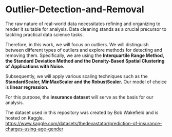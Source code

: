 # Outlier-Detection-and-Removal

The raw nature of real-world data necessitates refining and organizing to render it suitable for analysis. Data cleaning stands as a crucial precursor to tackling practical data science tasks.  

Therefore, in this work, we will focus on outliers. We will distinguish between different types of outliers and explore methods for detecting and removing them. Specifically, we are using the **Interquartile Range Method, the Standard Deviation Method and the Density-Based Spatial Clustering of Applications with Noise.**  

Subsequently, we will apply various scaling techniques such as the **StandardScaler, MinMaxScaler and the RobustScaler.** Our model of choice is **linear regression.**  

For this purpose, the **insurance dataset** will serve as the basis for our analysis.

The dataset used in this repository was created by Bob Wakefield and is hosted on Kaggle. 
https://www.kaggle.com/datasets/thedevastator/prediction-of-insurance-charges-using-age-gender
